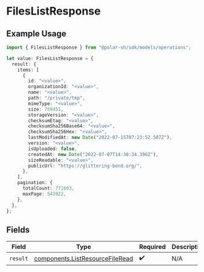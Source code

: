 # FilesListResponse

## Example Usage

```typescript
import { FilesListResponse } from "@polar-sh/sdk/models/operations";

let value: FilesListResponse = {
  result: {
    items: [
      {
        id: "<value>",
        organizationId: "<value>",
        name: "<value>",
        path: "/private/tmp",
        mimeType: "<value>",
        size: 759451,
        storageVersion: "<value>",
        checksumEtag: "<value>",
        checksumSha256Base64: "<value>",
        checksumSha256Hex: "<value>",
        lastModifiedAt: new Date("2022-07-15T07:23:52.507Z"),
        version: "<value>",
        isUploaded: false,
        createdAt: new Date("2022-07-07T14:30:34.396Z"),
        sizeReadable: "<value>",
        publicUrl: "https://glittering-bend.org/",
      },
    ],
    pagination: {
      totalCount: 771603,
      maxPage: 543922,
    },
  },
};
```

## Fields

| Field                                                                              | Type                                                                               | Required                                                                           | Description                                                                        |
| ---------------------------------------------------------------------------------- | ---------------------------------------------------------------------------------- | ---------------------------------------------------------------------------------- | ---------------------------------------------------------------------------------- |
| `result`                                                                           | [components.ListResourceFileRead](../../models/components/listresourcefileread.md) | :heavy_check_mark:                                                                 | N/A                                                                                |